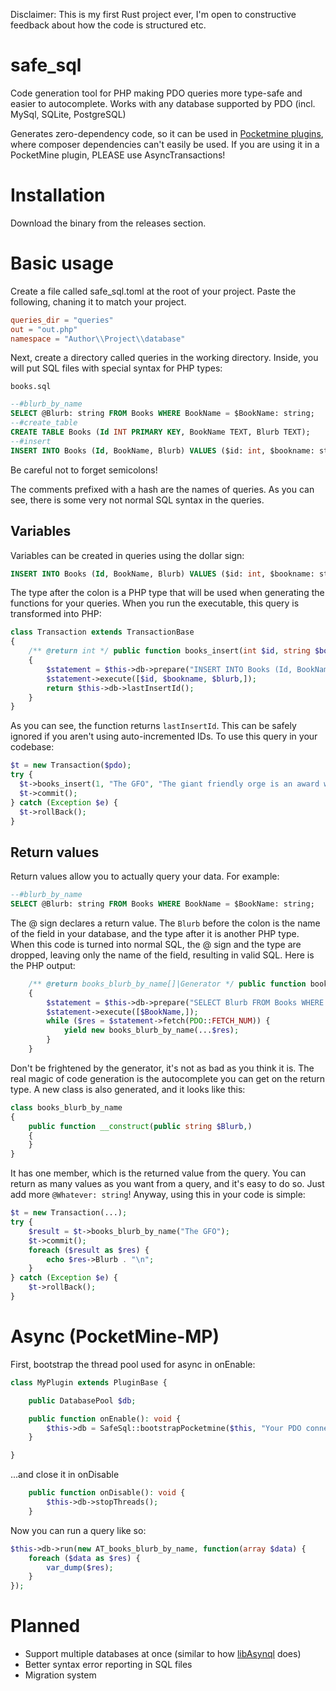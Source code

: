Disclaimer: This is my first Rust project ever, I'm open to constructive feedback about how the code is structured etc.
# safe_sql
Code generation tool for PHP making PDO queries more type-safe and easier to autocomplete. Works with any database supported by PDO (incl. MySql, SQLite, PostgreSQL)

Generates zero-dependency code, so it can be used in [Pocketmine plugins](https://github.com/pmmp/PocketMine-MP), where composer dependencies can't easily be used. If you are using it in a PocketMine plugin, PLEASE use AsyncTransactions!
# Installation
Download the binary from the releases section.
# Basic usage
Create a file called safe_sql.toml at the root of your project. Paste the following, chaning it to match your project.
```toml
queries_dir = "queries"
out = "out.php"
namespace = "Author\\Project\\database"
```
Next, create a directory called queries in the working directory. Inside, you will put SQL files with special syntax for PHP types:

`books.sql`
```sql
--#blurb_by_name
SELECT @Blurb: string FROM Books WHERE BookName = $BookName: string;
--#create_table
CREATE TABLE Books (Id INT PRIMARY KEY, BookName TEXT, Blurb TEXT);
--#insert
INSERT INTO Books (Id, BookName, Blurb) VALUES ($id: int, $bookname: string, $blurb: string);
```
Be careful not to forget semicolons!

The comments prefixed with a hash are the names of queries. As you can see, there is some very not normal SQL syntax in the queries.
## Variables
Variables can be created in queries using the dollar sign:
```sql
INSERT INTO Books (Id, BookName, Blurb) VALUES ($id: int, $bookname: string, $blurb: string);
```
The type after the colon is a PHP type that will be used when generating the functions for your queries. When you run the executable, this query is transformed into PHP:
```php
class Transaction extends TransactionBase
{
    /** @return int */ public function books_insert(int $id, string $bookname, string $blurb,)
    {
        $statement = $this->db->prepare("INSERT INTO Books (Id, BookName, Blurb) VALUES (?, ?, ?) ");
        $statement->execute([$id, $bookname, $blurb,]);
        return $this->db->lastInsertId();
    }
}
```
As you can see, the function returns `lastInsertId`. This can be safely ignored if you aren't using auto-incremented IDs. To use this query in your codebase:
```php
$t = new Transaction($pdo);
try {
  $t->books_insert(1, "The GFO", "The giant friendly orge is an award winning book set in...");
  $t->commit();
} catch (Exception $e) {
  $t->rollBack();
}
```
## Return values
Return values allow you to actually query your data. For example:
```sql
--#blurb_by_name
SELECT @Blurb: string FROM Books WHERE BookName = $BookName: string;
```
The @ sign declares a return value. 
The `Blurb` before the colon is the name of the field in your database, and the type after it is another PHP type. When this code is turned into normal SQL, the @ sign and the type are dropped, leaving only the name of the field, resulting in valid SQL.
Here is the PHP output: 
```php
    /** @return books_blurb_by_name[]|Generator */ public function books_blurb_by_name(string $BookName,)
    {
        $statement = $this->db->prepare("SELECT Blurb FROM Books WHERE BookName = ? ");
        $statement->execute([$BookName,]);
        while ($res = $statement->fetch(PDO::FETCH_NUM)) {
            yield new books_blurb_by_name(...$res);
        }
    }
```
Don't be frightened by the generator, it's not as bad as you think it is. The real magic of code generation is the autocomplete you can get on the return type. A new class is also generated, and it looks like this:
```php
class books_blurb_by_name
{
    public function __construct(public string $Blurb,)
    {
    }
}
```
It has one member, which is the returned value from the query. You can return as many values as you want from a query, and it's easy to do so. Just add more `@Whatever: string`! Anyway, using this in your code is simple:
```php
$t = new Transaction(...);
try {
    $result = $t->books_blurb_by_name("The GFO");
    $t->commit();
    foreach ($result as $res) {
        echo $res->Blurb . "\n";
    }
} catch (Exception $e) {
    $t->rollBack();
}
```
# Async (PocketMine-MP)
First, bootstrap the thread pool used for async in onEnable:
```php
class MyPlugin extends PluginBase {

    public DatabasePool $db;

    public function onEnable(): void {
        $this->db = SafeSql::bootstrapPocketmine($this, "Your PDO connection string");
    }

}
```
...and close it in onDisable
```php
    public function onDisable(): void {
        $this->db->stopThreads();
    }
```
Now you can run a query like so:
```php
$this->db->run(new AT_books_blurb_by_name, function(array $data) {
    foreach ($data as $res) {
        var_dump($res);
    }
});
```
# Planned
- Support multiple databases at once (similar to how [libAsynql](https://github.com/poggit/libAsynql/) does)
- Better syntax error reporting in SQL files
- Migration system
